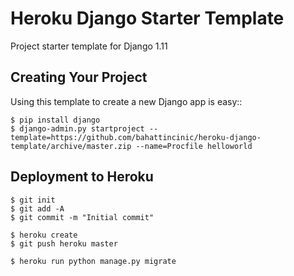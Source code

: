 # Heroku Django Starter Template

Project starter template for Django 1.11

## Creating Your Project

Using this template to create a new Django app is easy::

    $ pip install django
    $ django-admin.py startproject --template=https://github.com/bahattincinic/heroku-django-template/archive/master.zip --name=Procfile helloworld

## Deployment to Heroku

    $ git init
    $ git add -A
    $ git commit -m "Initial commit"

    $ heroku create
    $ git push heroku master

    $ heroku run python manage.py migrate